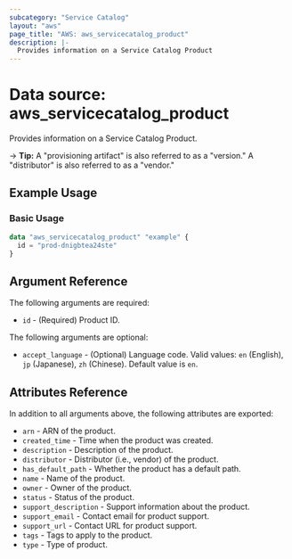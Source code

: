 ```yaml
---
subcategory: "Service Catalog"
layout: "aws"
page_title: "AWS: aws_servicecatalog_product"
description: |-
  Provides information on a Service Catalog Product
---
```


# Data source: aws_servicecatalog_product

Provides information on a Service Catalog Product.

-> **Tip:** A "provisioning artifact" is also referred to as a "version." A "distributor" is also referred to as a "vendor."

## Example Usage

### Basic Usage

```terraform
data "aws_servicecatalog_product" "example" {
  id = "prod-dnigbtea24ste"
}
```

## Argument Reference

The following arguments are required:

* `id` - (Required) Product ID.

The following arguments are optional:

* `accept_language` - (Optional) Language code. Valid values: `en` (English), `jp` (Japanese), `zh` (Chinese). Default value is `en`.

## Attributes Reference

In addition to all arguments above, the following attributes are exported:

* `arn` - ARN of the product.
* `created_time` - Time when the product was created.
* `description` - Description of the product.
* `distributor` - Distributor (i.e., vendor) of the product.
* `has_default_path` - Whether the product has a default path.
* `name` - Name of the product.
* `owner` - Owner of the product.
* `status` - Status of the product.
* `support_description` - Support information about the product.
* `support_email` - Contact email for product support.
* `support_url` - Contact URL for product support.
* `tags` - Tags to apply to the product.
* `type` - Type of product.

